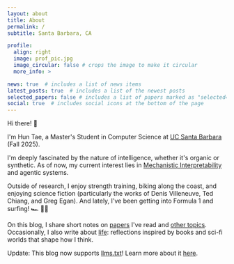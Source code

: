 ```yaml
---
layout: about
title: About
permalink: /
subtitle: Santa Barbara, CA

profile:
  align: right
  image: prof_pic.jpg
  image_circular: false # crops the image to make it circular
  more_info: >

news: true  # includes a list of news items
latest_posts: true  # includes a list of the newest posts
selected_papers: false # includes a list of papers marked as "selected={true}"
social: true  # includes social icons at the bottom of the page
---
```


Hi there! 👋

I'm Hun Tae, a Master's Student in Computer Science at [UC Santa Barbara](https://www.ucsb.edu/) (Fall 2025).

I'm deeply fascinated by the nature of intelligence, whether it's organic or synthetic. As of now, my current interest lies in [Mechanistic Interpretability](https://transformer-circuits.pub/) and agentic systems.

Outside of research, I enjoy strength training, biking along the coast, and enjoying science fiction (particularly the works of Denis Villeneuve, Ted Chiang, and Greg Egan). And lately, I’ve been getting into Formula 1 and surfing! 🏎️ 🏄‍♂️

On this blog, I share short notes on [papers](/blog/category/paper/) I've read and [other topics](/blog/category/blog/). Occasionally, I also write about [life](/blog/tag/life/): reflections inspired by books and sci-fi worlds that shape how I think.

Update: This blog now supports [llms.txt](/llms.txt)! Learn more about it [here](https://llmstxt.org/).
